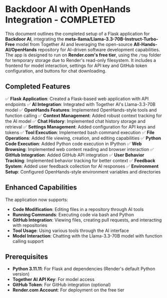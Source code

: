 # Backdoor AI with OpenHands Integration - COMPLETED

This document outlines the completed setup of a Flask application for **Backdoor AI**, integrating the **meta-llama/Llama-3.3-70B-Instruct-Turbo-Free** model from Together AI and leveraging the open-source **All-Hands-AI/OpenHands** repository for AI-driven software development capabilities. The app is designed to run on **Render.com's free tier**, using the `/tmp` folder for temporary storage due to Render's read-only filesystem. It includes a frontend for model interaction, settings for API key and GitHub token configuration, and buttons for chat downloading.

## Completed Features

✅ **Flask Application**: Created a Flask-based web application with API endpoints
✅ **AI Integration**: Integrated with Together AI's Llama-3.3-70B model
✅ **OpenHands Features**: Implemented OpenHands-style tools and function calling
✅ **Context Management**: Added robust context tracking for the AI model
✅ **Chat History**: Implemented chat history storage and retrieval
✅ **Settings Management**: Added configuration for API keys and tokens
✅ **Tool Execution**: Implemented bash command execution
✅ **File Operations**: Added file viewing, creation, and editing capabilities
✅ **Python Code Execution**: Added Python code execution in IPython
✅ **Web Browsing**: Implemented web content reading and browser interaction
✅ **GitHub Integration**: Added GitHub API integration
✅ **User Behavior Tracking**: Implemented behavior tracking for better context
✅ **Feedback System**: Added user feedback collection for AI responses
✅ **Environment Setup**: Configured OpenHands-style environment variables and directories

## Enhanced Capabilities

The application now supports:

- **Code Modification**: Editing files in a repository through AI tools
- **Running Commands**: Executing code via bash and Python
- **GitHub Integration**: Viewing files, creating pull requests, and interacting with repositories
- **Tool Usage**: Using various tools through the AI interface
- **Model Interaction**: Chatting with the Llama-3.3-70B model with function calling support

## Prerequisites

- **Python 3.11.11**: For Flask and dependencies (Render's default Python version)
- **Together AI API Key**: For model access
- **GitHub Token**: For GitHub integration (optional)
- **Render.com Account**: For deployment on the free tier
